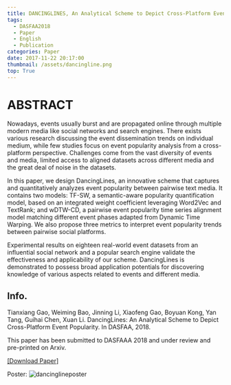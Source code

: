 ```yaml
---
title: DANCINGLINES, An Analytical Scheme to Depict Cross-Platform Event Popularity
tags:
  - DASFAA2018
  - Paper
  - English
  - Publication
categories: Paper
date: 2017-11-22 20:17:00
thumbnail: /assets/dancingline.png
top: True
---
```

# ABSTRACT
Nowadays, events usually burst and are propagated online through multiple modern media like social networks and search engines. There exists various research discussing the event dissemination trends on individual medium, while few studies focus on event popularity analysis from a cross-platform perspective. Challenges come from the vast diversity of events and media, limited access to aligned datasets across different media and the great deal of noise in the datasets.

In this paper, we design DancingLines, an innovative scheme that captures and quantitatively analyzes event popularity between pairwise text media. It contains two models: TF-SW, a semantic-aware popularity quantification model, based on an integrated weight coefficient leveraging Word2Vec and TextRank; and wDTW-CD, a pairwise event popularity time series alignment model matching different event phases adapted from Dynamic Time Warping. We also propose three metrics to interpret event popularity trends between pairwise social platforms.

Experimental results on eighteen real-world event datasets from an influential social network and a popular search engine validate the effectiveness and applicability of our scheme. DancingLines is demonstrated to possess broad application potentials for discovering knowledge of various aspects related to events and different media.

## Info.
Tianxiang Gao, Weiming Bao, Jinning Li, Xiaofeng Gao, Boyuan Kong, Yan Tang, Guihai Chen, Xuan Li. DancingLines: An Analytical Scheme to Depict Cross-Platform Event Popularity. In DASFAA, 2018.

This paper has been submitted to DASFAAA 2018 and under review and pre-printed on Arxiv.

<a href="https://arxiv.org/abs/1712.08550">[Download Paper]</a>

Poster:
![dancinglineposter](/assets/dancinglineposter.jpg)

<!--
Poster:
<iframe src="../files/dancinglineposter.pdf" style="width:718px; height:700px;" frameborder="0"></iframe>

<a href="../files/dancinglineposter.pdf">Download File</a> -->
